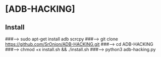 # [ADB-HACKING]

## Install
###--> sudo apt-get install adb scrcpy 
###--> git clone https://github.com/SrOnion/ADB-HACKING.git
###--> cd ADB-HACKING
###--> chmod +x install.sh && ./install.sh
###--> python3 adb-hacking.py
